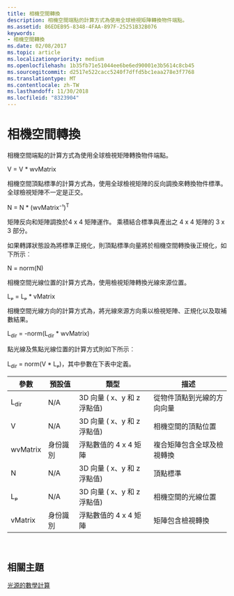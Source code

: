 ```yaml
---
title: 相機空間轉換
description: 相機空間端點的計算方式為使用全球檢視矩陣轉換物件端點。
ms.assetid: 86EDEB95-8348-4FAA-897F-25251B32B076
keywords:
- 相機空間轉換
ms.date: 02/08/2017
ms.topic: article
ms.localizationpriority: medium
ms.openlocfilehash: 1b35fb71e51044ee6be6ed90001e3b5614c8cb45
ms.sourcegitcommit: d2517e522cacc5240f7dffd5bc1eaa278e3f7768
ms.translationtype: MT
ms.contentlocale: zh-TW
ms.lasthandoff: 11/30/2018
ms.locfileid: "8323904"
---
```

# <a name="camera-space-transformations"></a>相機空間轉換


相機空間端點的計算方式為使用全球檢視矩陣轉換物件端點。

V = V \* wvMatrix

相機空間頂點標準的計算方式為，使用全球檢視矩陣的反向調換來轉換物件標準。 全球檢視矩陣不一定是正交。

N = N \* (wvMatrix⁻¹)<sup>T</sup>

矩陣反向和矩陣調換於4 x 4 矩陣運作。 乘積結合標準與產出之 4 x 4 矩陣的 3 x 3 部分。

如果轉譯狀態設為將標準正規化，則頂點標準向量將於相機空間轉換後正規化，如下所示︰

N = norm(N)

相機空間光線位置的計算方式為，使用檢視矩陣轉換光線來源位置。

Lₚ = Lₚ \* vMatrix

相機空間光線方向的計算方式為，將光線來源方向乘以檢視矩陣、正規化以及取補數結果。

L<sub>dir</sub> = -norm(L<sub>dir</sub> \* wvMatrix)

點光線及焦點光線位置的計算方式則如下所示︰

L<sub>dir</sub> = norm(V \* Lₚ)，其中參數在下表中定義。

| 參數       | 預設值 | 類型                                          | 描述                                               |
|-----------------|---------------|-----------------------------------------------|-----------------------------------------------------------|
| L<sub>dir</sub> | N/A           | 3D 向量 ( x、y 和 z 浮點值) | 從物件頂點到光線的方向向量          |
| V               | N/A           | 3D 向量 ( x、y 和 z 浮點值) | 相機空間的頂點位置                           |
| wvMatrix        | 身份識別      | 浮點數值的 4 x 4 矩陣           | 複合矩陣包含全球及檢視轉換 |
| N               | N/A           | 3D 向量 ( x、y 和 z 浮點值) | 頂點標準                                             |
| Lₚ              | N/A           | 3D 向量 ( x、y 和 z 浮點值) | 相機空間的光線位置                            |
| vMatrix         | 身份識別      | 浮點數值的 4 x 4 矩陣           | 矩陣包含檢視轉換                      |

 

## <a name="span-idrelated-topicsspanrelated-topics"></a><span id="related-topics"></span>相關主題


[光源的數學計算](mathematics-of-lighting.md)

 

 




